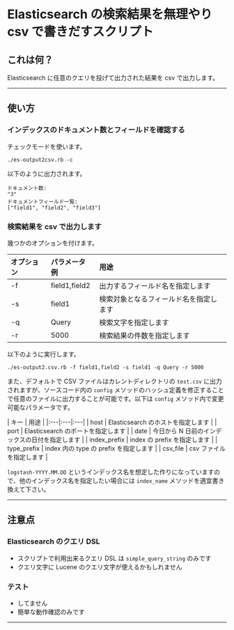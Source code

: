 # Elasticsearch の検索結果を無理やり csv で書きだすスクリプト

## これは何？

Elasticsearch に任意のクエリを投げて出力された結果を csv で出力します。

***

## 使い方

### インデックスのドキュメント数とフィールドを確認する

チェックモードを使います。

~~~
./es-output2csv.rb -c
~~~

以下のように出力されます。

~~~
ドキュメント数:
"3"
ドキュメントフィールド一覧:
["field1", "field2", "field3"]
~~~

### 検索結果を csv で出力します

幾つかのオプションを付けます。

| オプション | パラメータ例 | 用途 |
|:---|:---|:---|
| -f | field1,field2 | 出力するフィールド名を指定します |
| -s | field1 | 検索対象となるフィールド名を指定します |
| -q | Query | 検索文字を指定します |
| -r | 5000 | 検索結果の件数を指定します |

以下のように実行します。

~~~
./es-output2.csv.rb -f field1,field2 -s field1 -q Query -r 5000
~~~

また、デフォルトで CSV ファイルはカレントディレクトリの `test.csv` に出力されますが、ソースコード内の `config` メソッドのハッシュ定義を修正することで任意のファイルに出力することが可能です。以下は `config` メソッド内で変更可能なパラメータです。

| キー | 用途 |
|:---|:---|:---|
| host | Elasticsearch のホストを指定します |
| port | Elasticsearch のポートを指定します |
| date | 今日から N 日前のインデックスの日付を指定します |
| index_prefix | index の prefix を指定します |
| type_prefix | index 内の type の prefix を指定します |
| csv_file | csv ファイルを指定します |

`logstash-YYYY.MM.DD` というインデックス名を想定した作りになっていますので、他のインデックス名を指定したい場合には `index_name` メソッドを適宜書き換えて下さい。

***

## 注意点

### Elasticsearch のクエリ DSL

 * スクリプトで利用出来るクエリ DSL は `simple_query_string` のみです
 * クエリ文字に Lucene のクエリ文字が使えるかもしれません

### テスト

 * してません
 * 簡単な動作確認のみです

***
